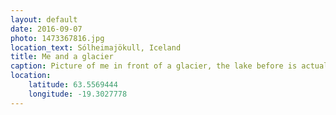 ```yaml
---
layout: default
date: 2016-09-07
photo: 1473367816.jpg
location_text: Sólheimajökull, Iceland
title: Me and a glacier
caption: Picture of me in front of a glacier, the lake before is actually the melted ice coming from it.
location:
    latitude: 63.5569444
    longitude: -19.3027778
---
```

